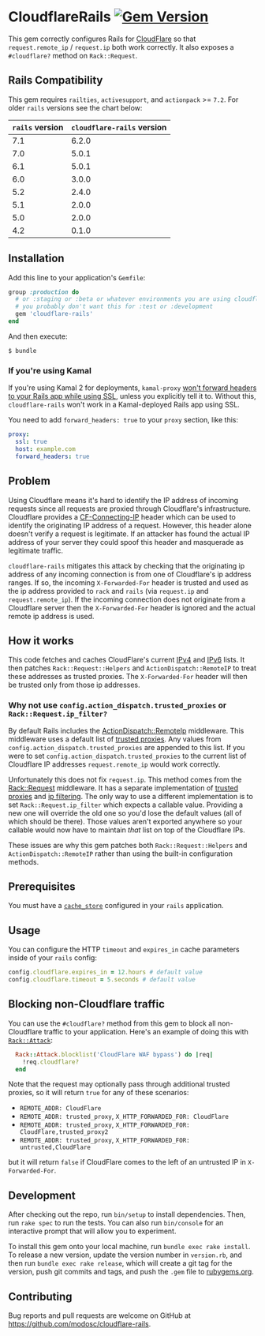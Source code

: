 # CloudflareRails [![Gem Version](https://badge.fury.io/rb/cloudflare-rails.svg)](https://badge.fury.io/rb/cloudflare-rails)

This gem correctly configures Rails for [CloudFlare](https://www.cloudflare.com) so that `request.remote_ip` / `request.ip` both work correctly. It also exposes a `#cloudflare?` method on `Rack::Request`.

## Rails Compatibility

This gem requires `railties`, `activesupport`, and `actionpack` >= `7.2`. For older `rails` versions see the chart below:

| `rails` version | `cloudflare-rails` version |
| --------------- | -------------------------- |
| 7.1             | 6.2.0                      |
| 7.0             | 5.0.1                      |
| 6.1             | 5.0.1                      |
| 6.0             | 3.0.0                      |
| 5.2             | 2.4.0                      |
| 5.1             | 2.0.0                      |
| 5.0             | 2.0.0                      |
| 4.2             | 0.1.0                      |

## Installation

Add this line to your application's `Gemfile`:

```ruby
group :production do
  # or :staging or :beta or whatever environments you are using cloudflare in.
  # you probably don't want this for :test or :development
  gem 'cloudflare-rails'
end
```

And then execute:

    $ bundle

### If you're using Kamal

If you're using Kamal 2 for deployments, `kamal-proxy` [won't forward headers to your Rails app while using SSL](<[url](https://kamal-deploy.org/docs/configuration/proxy/#forward-headers)>), unless you explicitly tell it to. Without this, `cloudflare-rails` won't work in a Kamal-deployed Rails app using SSL.

You need to add `forward_headers: true` to your `proxy` section, like this:

```yaml
proxy:
  ssl: true
  host: example.com
  forward_headers: true
```

## Problem

Using Cloudflare means it's hard to identify the IP address of incoming requests since all requests are proxied through Cloudflare's infrastructure. Cloudflare provides a [CF-Connecting-IP](https://support.cloudflare.com/hc/en-us/articles/200170986-How-does-Cloudflare-handle-HTTP-Request-headers-) header which can be used to identify the originating IP address of a request. However, this header alone doesn't verify a request is legitimate. If an attacker has found the actual IP address of your server they could spoof this header and masquerade as legitimate traffic.

`cloudflare-rails` mitigates this attack by checking that the originating ip address of any incoming connection is from one of Cloudflare's ip address ranges. If so, the incoming `X-Forwarded-For` header is trusted and used as the ip address provided to `rack` and `rails` (via `request.ip` and `request.remote_ip`). If the incoming connection does not originate from a Cloudflare server then the `X-Forwarded-For` header is ignored and the actual remote ip address is used.

## How it works

This code fetches and caches CloudFlare's current [IPv4](https://www.cloudflare.com/ips-v4) and [IPv6](https://www.cloudflare.com/ips-v6) lists. It then patches `Rack::Request::Helpers` and `ActionDispatch::RemoteIP` to treat these addresses as trusted proxies. The `X-Forwarded-For` header will then be trusted only from those ip addresses.

### Why not use `config.action_dispatch.trusted_proxies` or `Rack::Request.ip_filter?`

By default Rails includes the [ActionDispatch::RemoteIp](https://api.rubyonrails.org/classes/ActionDispatch/RemoteIp.html) middleware. This middleware uses a default list of [trusted proxies](https://github.com/rails/rails/blob/6b93fff8af32ef5e91f4ec3cfffb081d0553faf0/actionpack/lib/action_dispatch/middleware/remote_ip.rb#L36C5-L42). Any values from `config.action_dispatch.trusted_proxies` are appended to this list. If you were to set `config.action_dispatch.trusted_proxies` to the current list of Cloudflare IP addresses `request.remote_ip` would work correctly.

Unfortunately this does not fix `request.ip`. This method comes from the [Rack::Request](https://github.com/rack/rack/blob/main/lib/rack/request.rb) middleware. It has a separate implementation of [trusted proxies](https://github.com/rack/rack/blob/main/lib/rack/request.rb#L48-L56) and [ip filtering](https://github.com/rack/rack/blob/main/lib/rack/request.rb#L58C1-L59C1). The only way to use a different implementation is to set `Rack::Request.ip_filter` which expects a callable value. Providing a new one will override the old one so you'd lose the default values (all of which should be there). Those values aren't exported anywhere so your callable would now have to maintain _that_ list on top of the Cloudflare IPs.

These issues are why this gem patches both `Rack::Request::Helpers` and `ActionDispatch::RemoteIP` rather than using the built-in configuration methods.

## Prerequisites

You must have a [`cache_store`](https://guides.rubyonrails.org/caching_with_rails.html#configuration) configured in your `rails` application.

## Usage

You can configure the HTTP `timeout` and `expires_in` cache parameters inside of your `rails` config:

```ruby
config.cloudflare.expires_in = 12.hours # default value
config.cloudflare.timeout = 5.seconds # default value
```

## Blocking non-Cloudflare traffic

You can use the `#cloudflare?` method from this gem to block all non-Cloudflare traffic to your application. Here's an example of doing this with [`Rack::Attack`](https://github.com/rack/rack-attack):

```ruby
  Rack::Attack.blocklist('CloudFlare WAF bypass') do |req|
    !req.cloudflare?
  end
```

Note that the request may optionally pass through additional trusted proxies, so it will return `true` for any of these scenarios:

- `REMOTE_ADDR: CloudFlare`
- `REMOTE_ADDR: trusted_proxy`, `X_HTTP_FORWARDED_FOR: CloudFlare`
- `REMOTE_ADDR: trusted_proxy`, `X_HTTP_FORWARDED_FOR: CloudFlare,trusted_proxy2`
- `REMOTE_ADDR: trusted_proxy`, `X_HTTP_FORWARDED_FOR: untrusted,CloudFlare`

but it will return `false` if CloudFlare comes to the left of an untrusted IP in `X-Forwarded-For`.

## Development

After checking out the repo, run `bin/setup` to install dependencies. Then, run `rake spec` to run the tests. You can also run `bin/console` for an interactive prompt that will allow you to experiment.

To install this gem onto your local machine, run `bundle exec rake install`. To release a new version, update the version number in `version.rb`, and then run `bundle exec rake release`, which will create a git tag for the version, push git commits and tags, and push the `.gem` file to [rubygems.org](https://rubygems.org).

## Contributing

Bug reports and pull requests are welcome on GitHub at https://github.com/modosc/cloudflare-rails.
